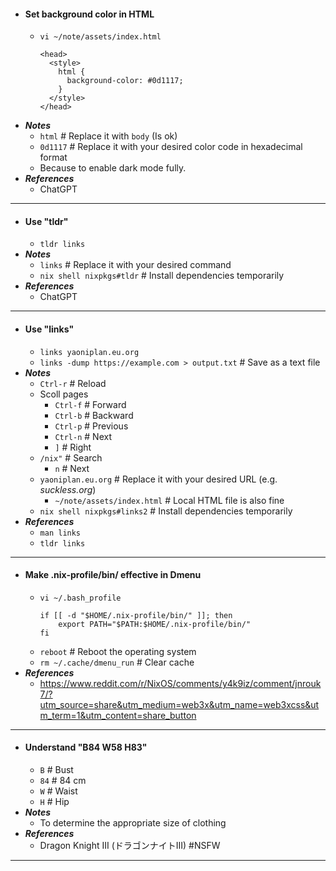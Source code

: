 - #### Set background color in HTML
    - `vi ~/note/assets/index.html`
      ```
      <head>
        <style>
          html {
            background-color: #0d1117;
          }
        </style>
      </head>
      ```
- ***Notes***
    - `html` # Replace it with `body` (Is ok)
    - `0d1117` # Replace it with your desired color code in hexadecimal format
    - Because to enable dark mode fully.
- ***References***
    - ChatGPT
- ---
- #### Use "tldr"
    - `tldr links`
- ***Notes***
    - `links` # Replace it with your desired command
    - `nix shell nixpkgs#tldr` # Install dependencies temporarily
- ***References***
    - ChatGPT
- ---
- #### Use "links"
    - `links yaoniplan.eu.org`
    - `links -dump https://example.com > output.txt` # Save as a text file
- ***Notes***
    - `Ctrl-r` # Reload
    - Scoll pages
        - `Ctrl-f` # Forward
        - `Ctrl-b` # Backward
        - `Ctrl-p` # Previous
        - `Ctrl-n` # Next
        - `]` # Right
    - `/nix"` # Search
        - `n` # Next
    - `yaoniplan.eu.org` # Replace it with your desired URL (e.g. *suckless.org*)
        - `~/note/assets/index.html` # Local HTML file is also fine
    - `nix shell nixpkgs#links2` # Install dependencies temporarily
- ***References***
    - `man links`
    - `tldr links`
- ---
- #### Make .nix-profile/bin/ effective in Dmenu
    - `vi ~/.bash_profile`
      ```
      if [[ -d "$HOME/.nix-profile/bin/" ]]; then
          export PATH="$PATH:$HOME/.nix-profile/bin/"
      fi
      ```
    - `reboot` # Reboot the operating system
    - `rm ~/.cache/dmenu_run` # Clear cache
- ***References***
    - https://www.reddit.com/r/NixOS/comments/y4k9iz/comment/jnrouk7/?utm_source=share&utm_medium=web3x&utm_name=web3xcss&utm_term=1&utm_content=share_button
- ---
- #### Understand "B84 W58 H83"
    - `B` # Bust
    - `84` # 84 cm
    - `W` # Waist
    - `H` # Hip
- ***Notes***
    - To determine the appropriate size of clothing
- ***References***
    -  Dragon Knight III (ドラゴンナイトIII) #NSFW
- ---

